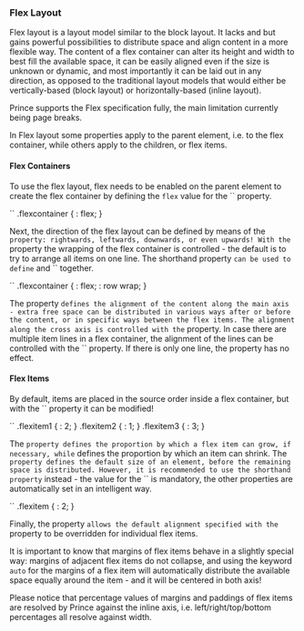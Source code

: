### Flex Layout

Flex layout is a layout model similar to the block layout. It lacks and but gains powerful possibilities to distribute space and align content in a more flexible way. The content of a flex container can alter its height and width to best fill the available space, it can be easily aligned even if the size is unknown or dynamic, and most importantly it can be laid out in any direction, as opposed to the traditional layout models that would either be vertically-based (block layout) or horizontally-based (inline layout).

Prince supports the Flex specification fully, the main limitation currently being page breaks.

In Flex layout some properties apply to the parent element, i.e. to the flex container, while others apply to the children, or flex items.

#### Flex Containers

To use the flex layout, flex needs to be enabled on the parent element to create the flex container by defining the `flex` value for the `` property.

``
    .flexcontainer {
        : flex;
    }

Next, the direction of the flex layout can be defined by means of the `` property: rightwards, leftwards, downwards, or even upwards! With the `` property the wrapping of the flex container is controlled - the default is to try to arrange all items on one line. The shorthand property `` can be used to define `` and `` together.

``
    .flexcontainer {
        : flex;
        : row wrap;
    }

The property `` defines the alignment of the content along the main axis - extra free space can be distributed in various ways after or before the content, or in specific ways between the flex items. The alignment along the cross axis is controlled with the `` property. In case there are multiple item lines in a flex container, the alignment of the lines can be controlled with the `` property. If there is only one line, the property has no effect.

#### Flex Items

By default, items are placed in the source order inside a flex container, but with the `` property it can be modified!

``
    .flexitem1 {
        : 2;
    }
    .flexitem2 {
        : 1;
    }
    .flexitem3 {
        : 3;
    }

The `` property defines the proportion by which a flex item can grow, if necessary, while `` defines the proportion by which an item can shrink. The `` property defines the default size of an element, before the remaining space is distributed. However, it is recommended to use the shorthand property `` instead - the value for the `` is mandatory, the other properties are automatically set in an intelligent way.

``
    .flexitem {
        : 2;
    }

Finally, the property `` allows the default alignment specified with the `` property to be overridden for individual flex items.

It is important to know that margins of flex items behave in a slightly special way: margins of adjacent flex items do not collapse, and using the keyword `auto` for the margins of a flex item will automatically distribute the available space equally around the item - and it will be centered in both axis!

Please notice that percentage values of margins and paddings of flex items are resolved by Prince against the inline axis, i.e. left/right/top/bottom percentages all resolve against width.
